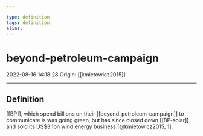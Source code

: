 ```yaml
---

type: definition
tags: definition
alias:
---
```


# beyond-petroleum-campaign

2022-08-16 14:18:28
Origin: [[kmietowicz2015]]

---

## Definition

[[BP]], which spend billions on their [[beyond-petroleum-campaign]] to communicate is was going green, but has since closed down [[BP-solar]] and sold its US$3.1bn wind energy business [@kmietowicz2015, 1].
